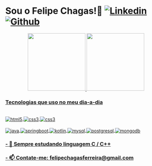 # Sou o Felipe Chagas!👋 [![Linkedin](https://img.shields.io/badge/LinkedIn-0077B5?style=for-the-badge&logo=linkedin&logoColor=white)](https://linkedin.com/in/felipe-chagas/) [![Github](https://img.shields.io/badge/GitHub-100000?style=for-the-badge&logo=github&logoColor=white)](https://github.com/felipeechagas)


<div align="center">
  <a href="https://github.com/felipeechagas">
  <img height="180em" src="https://github-readme-stats.vercel.app/api?username=felipeechagas&show_icons=true&theme=dracula&include_all_commits=true&count_private=true"/>
  <img height="180em" src="https://github-readme-stats.vercel.app/api/top-langs/?username=felipeechagas&layout=compact&langs_count=7&theme=dracula"/>
</div>

### Tecnologias que uso no meu dia-a-dia
  <div style = "display: inline_block"><br/>
    <img align="center" alt="html5" src="https://img.shields.io/badge/HTML5-E34F26?style=for-the-badge&logo=html5&logoColor=white"/>
    <img align="center" alt="css3" src="https://img.shields.io/badge/CSS3-1572B6?style=for-the-badge&logo=css3&logoColor=white"/>
    <img align="center" alt="css3" src="https://img.shields.io/badge/Angular-DD0031?style=for-the-badge&logo=angular&logoColor=white"/>
  <div style = "display: inline_block"><br/>
    <img align="center" alt="java" src="https://img.shields.io/badge/Java-ED8B00?style=for-the-badge&logo=java&logoColor=white"/>
    <img align="center" alt="springboot" src="https://img.shields.io/badge/Spring-6DB33F?style=for-the-badge&logo=spring&logoColor=white"/>
    <img align="center" alt="kotlin" src="https://img.shields.io/badge/Kotlin-0095D5?&style=for-the-badge&logo=kotlin&logoColor=white"/>
    <img align="center" alt="mysql" src="https://img.shields.io/badge/MySQL-00000F?style=for-the-badge&logo=mysql&logoColor=white"/>
    <img align="center" alt="postgresql" src="https://img.shields.io/badge/PostgreSQL-316192?style=for-the-badge&logo=postgresql&logoColor=white"/>
    <img align="center" alt="mongodb" src="https://img.shields.io/badge/MongoDB-4EA94B?style=for-the-badge&logo=mongodb&logoColor=white"/>
  </div>
    
### - 🌱 Sempre estudando linguagem C / C++
### - 📫 Contate-me: felipechagasferreira@gmail.com


